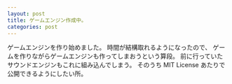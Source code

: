 ```yaml
---
layout: post
title: ゲームエンジン作成中。
categories: post
---
```


ゲームエンジンを作り始めました。
時間が結構取れるようになったので、
ゲームを作りながらゲームエンジンも作ってしまおうという算段。
前に行っていたサウンドエンジンもこれに組み込んでしまう。
そのうち MIT License あたりで公開できるようにしたい所。
